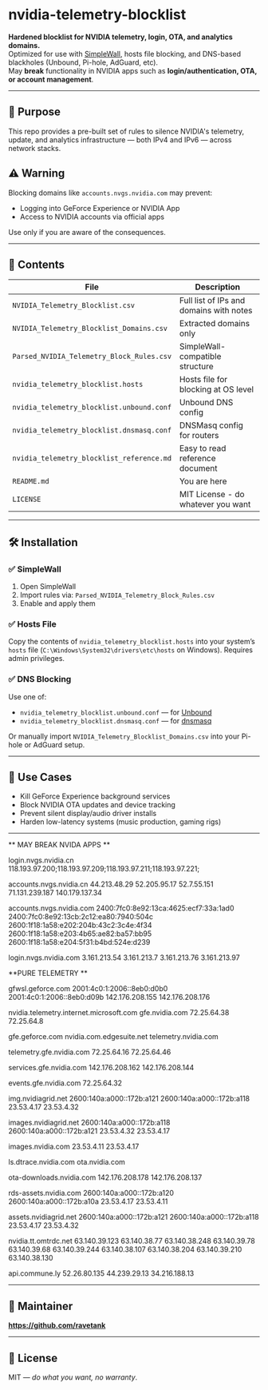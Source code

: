 # nvidia-telemetry-blocklist

**Hardened blocklist for NVIDIA telemetry, login, OTA, and analytics domains.**  
Optimized for use with [SimpleWall](https://www.henrypp.org/product/simplewall), hosts file blocking, and DNS-based blackholes (Unbound, Pi-hole, AdGuard, etc).  
May **break** functionality in NVIDIA apps such as **login/authentication, OTA, or account management**.

---

## 🧠 Purpose

This repo provides a pre-built set of rules to silence NVIDIA's telemetry, update, and analytics infrastructure — both IPv4 and IPv6 — across network stacks.

## ⚠️ Warning

Blocking domains like `accounts.nvgs.nvidia.com` may prevent:

- Logging into GeForce Experience or NVIDIA App
- Access to NVIDIA accounts via official apps

Use only if you are aware of the consequences.

---

## 📁 Contents

| File | Description |
|------|-------------|
| `NVIDIA_Telemetry_Blocklist.csv` | Full list of IPs and domains with notes |
| `NVIDIA_Telemetry_Blocklist_Domains.csv` | Extracted domains only |
| `Parsed_NVIDIA_Telemetry_Block_Rules.csv` | SimpleWall-compatible structure |
| `nvidia_telemetry_blocklist.hosts` | Hosts file for blocking at OS level |
| `nvidia_telemetry_blocklist.unbound.conf` | Unbound DNS config |
| `nvidia_telemetry_blocklist.dnsmasq.conf` | DNSMasq config for routers |
| `nvidia_telemetry_blocklist_reference.md` | Easy to read reference document |
| `README.md` | You are here |
| `LICENSE` | MIT License - do whatever you want |

---

## 🛠️ Installation

### ✅ SimpleWall

1. Open SimpleWall  
2. Import rules via: `Parsed_NVIDIA_Telemetry_Block_Rules.csv`  
3. Enable and apply them

### ✅ Hosts File

Copy the contents of `nvidia_telemetry_blocklist.hosts` into your system’s `hosts` file (`C:\Windows\System32\drivers\etc\hosts` on Windows). Requires admin privileges.

### ✅ DNS Blocking

Use one of:

- `nvidia_telemetry_blocklist.unbound.conf` — for [Unbound](https://nlnetlabs.nl/projects/unbound/about/)
- `nvidia_telemetry_blocklist.dnsmasq.conf` — for [dnsmasq](https://thekelleys.org.uk/dnsmasq/doc.html)

Or manually import `NVIDIA_Telemetry_Blocklist_Domains.csv` into your Pi-hole or AdGuard setup.

---

## 💬 Use Cases

- Kill GeForce Experience background services
- Block NVIDIA OTA updates and device tracking
- Prevent silent display/audio driver installs
- Harden low-latency systems (music production, gaming rigs)

---

 ** MAY BREAK NVIDA APPS **

login.nvgs.nvidia.cn
118.193.97.200;118.193.97.209;118.193.97.211;118.193.97.221;

accounts.nvgs.nvidia.cn
44.213.48.29
52.205.95.17
52.7.55.151
71.131.239.187
140.179.137.34

accounts.nvgs.nvidia.com
2400:7fc0:8e92:13ca:4625:ecf7:33a:1ad0
2400:7fc0:8e92:13cb:2c12:ea80:7940:504c
2600:1f18:1a58:e202:204b:43c2:3c4e:4f34
2600:1f18:1a58:e203:4b65:ae82:ba57:bb95
2600:1f18:1a58:e204:5f31:b4bd:524e:d239

login.nvgs.nvidia.com
3.161.213.54
3.161.213.7
3.161.213.76
3.161.213.97

 **PURE TELEMETRY **

gfwsl.geforce.com
2001:4c0:1:2006::8eb0:d0b0
2001:4c0:1:2006::8eb0:d09b
142.176.208.155
142.176.208.176

nvidia.telemetry.internet.microsoft.com
gfe.nvidia.com
72.25.64.38
72.25.64.8

gfe.geforce.com
nvidia.com.edgesuite.net
telemetry.nvidia.com

telemetry.gfe.nvidia.com
72.25.64.16
72.25.64.46

services.gfe.nvidia.com
142.176.208.162
142.176.208.144

events.gfe.nvidia.com
72.25.64.32

img.nvidiagrid.net
2600:140a:a000::172b:a121
2600:140a:a000::172b:a118
23.53.4.17
23.53.4.32

images.nvidiagrid.net
2600:140a:a000::172b:a118
2600:140a:a000::172b:a121
23.53.4.32
23.53.4.17

images.nvidia.com
23.53.4.11
23.53.4.17

ls.dtrace.nvidia.com
ota.nvidia.com

ota-downloads.nvidia.com
142.176.208.178
142.176.208.137

rds-assets.nvidia.com
2600:140a:a000::172b:a120
2600:140a:a000::172b:a10a
23.53.4.17
23.53.4.11

assets.nvidiagrid.net
2600:140a:a000::172b:a121
2600:140a:a000::172b:a118
23.53.4.17
23.53.4.32

nvidia.tt.omtrdc.net
63.140.39.123
63.140.38.77
63.140.38.248
63.140.39.78
63.140.39.68
63.140.39.244
63.140.38.107
63.140.38.204
63.140.39.210
63.140.38.130

api.commune.ly
52.26.80.135
44.239.29.13
34.216.188.13

---

## 👑 Maintainer

**https://github.com/ravetank**

---

## 📜 License

MIT — *do what you want, no warranty*.
